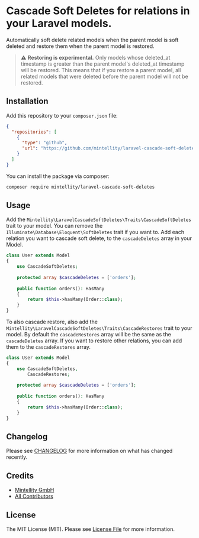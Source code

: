 # Cascade Soft Deletes for relations in your Laravel models.

Automatically soft delete related models when the parent model is soft deleted and restore them when the parent model is restored.

> :warning: **Restoring is experimental.** Only models whose deleted_at timestamp is greater than the parent model's deleted_at timestamp will be restored. This means that if you restore a parent model, all related models that were deleted before the parent model will not be restored.

## Installation

Add this repository to your `composer.json` file:
```json
{
  "repositories": [
    {
      "type": "github",
      "url": "https://github.com/mintellity/laravel-cascade-soft-deletes.git"
    }
  ]
}

```
You can install the package via composer:

```bash
composer require mintellity/laravel-cascade-soft-deletes
```

## Usage

Add the `Mintellity\LaravelCascadeSoftDeletes\Traits\CascadeSoftDeletes` trait to your model. You can remove the `Illuminate\Database\Eloquent\SoftDeletes` trait if you want to. Add each relation you want to cascade soft delete, to the `cascadeDeletes` array in your Model.

```php
class User extends Model
{
    use CascadeSoftDeletes;
    
    protected array $cascadeDeletes = ['orders'];
    
    public function orders(): HasMany
    {
        return $this->hasMany(Order::class);
    }
}
```

To also cascade restore, also add the `Mintellity\LaravelCascadeSoftDeletes\Traits\CascadeRestores` trait to your model. By default the `cascadeRestores` array will be the same as the `cascadeDeletes` array. If you want to restore other relations, you can add them to the `cascadeRestores` array.

```php
class User extends Model
{
    use CascadeSoftDeletes,
        CascadeRestores;
    
    protected array $cascadeDeletes = ['orders'];
    
    public function orders(): HasMany
    {
        return $this->hasMany(Order::class);
    }
}
```

## Changelog

Please see [CHANGELOG](CHANGELOG.md) for more information on what has changed recently.

## Credits

- [Mintellity GmbH](https://github.com/mintellity)
- [All Contributors](../../contributors)

## License

The MIT License (MIT). Please see [License File](LICENSE.md) for more information.

